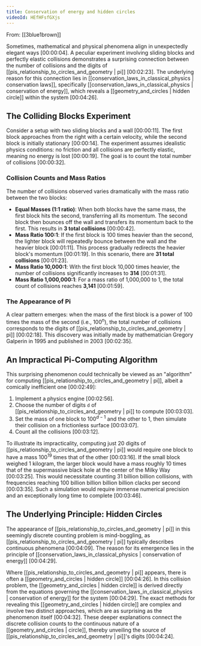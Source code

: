 ```yaml
---
title: Conservation of energy and hidden circles
videoId: HEfHFsfGXjs
---
```


From: [[3blue1brown]] <br/> 

Sometimes, mathematical and physical phenomena align in unexpectedly elegant ways <a class="yt-timestamp" data-t="00:00:04">[00:00:04]</a>. A peculiar experiment involving sliding blocks and perfectly elastic collisions demonstrates a surprising connection between the number of collisions and the digits of [[pis_relationship_to_circles_and_geometry | pi]] <a class="yt-timestamp" data-t="00:02:23">[00:02:23]</a>. The underlying reason for this connection lies in [[conservation_laws_in_classical_physics | conservation laws]], specifically [[conservation_laws_in_classical_physics | conservation of energy]], which reveals a [[geometry_and_circles | hidden circle]] within the system <a class="yt-timestamp" data-t="00:04:26">[00:04:26]</a>.

## The Colliding Blocks Experiment

Consider a setup with two sliding blocks and a wall <a class="yt-timestamp" data-t="00:00:11">[00:00:11]</a>. The first block approaches from the right with a certain velocity, while the second block is initially stationary <a class="yt-timestamp" data-t="00:00:14">[00:00:14]</a>. The experiment assumes idealistic physics conditions: no friction and all collisions are perfectly elastic, meaning no energy is lost <a class="yt-timestamp" data-t="00:00:19">[00:00:19]</a>. The goal is to count the total number of collisions <a class="yt-timestamp" data-t="00:00:32">[00:00:32]</a>.

### Collision Counts and Mass Ratios

The number of collisions observed varies dramatically with the mass ratio between the two blocks:

*   **Equal Masses (1:1 ratio)**: When both blocks have the same mass, the first block hits the second, transferring all its momentum. The second block then bounces off the wall and transfers its momentum back to the first. This results in **3 total collisions** <a class="yt-timestamp" data-t="00:00:42">[00:00:42]</a>.
*   **Mass Ratio 100:1**: If the first block is 100 times heavier than the second, the lighter block will repeatedly bounce between the wall and the heavier block <a class="yt-timestamp" data-t="00:01:11">[00:01:11]</a>. This process gradually redirects the heavier block's momentum <a class="yt-timestamp" data-t="00:01:19">[00:01:19]</a>. In this scenario, there are **31 total collisions** <a class="yt-timestamp" data-t="00:01:23">[00:01:23]</a>.
*   **Mass Ratio 10,000:1**: With the first block 10,000 times heavier, the number of collisions significantly increases to **314** <a class="yt-timestamp" data-t="00:01:31">[00:01:31]</a>.
*   **Mass Ratio 1,000,000:1**: For a mass ratio of 1,000,000 to 1, the total count of collisions reaches **3,141** <a class="yt-timestamp" data-t="00:01:59">[00:01:59]</a>.

### The Appearance of Pi

A clear pattern emerges: when the mass of the first block is a power of 100 times the mass of the second (i.e., $100^n$), the total number of collisions corresponds to the digits of [[pis_relationship_to_circles_and_geometry | pi]] <a class="yt-timestamp" data-t="00:02:18">[00:02:18]</a>. This discovery was initially made by mathematician Gregory Galperin in 1995 and published in 2003 <a class="yt-timestamp" data-t="00:02:35">[00:02:35]</a>.

## An Impractical Pi-Computing Algorithm

This surprising phenomenon could technically be viewed as an "algorithm" for computing [[pis_relationship_to_circles_and_geometry | pi]], albeit a comically inefficient one <a class="yt-timestamp" data-t="00:02:49">[00:02:49]</a>:

1.  Implement a physics engine <a class="yt-timestamp" data-t="00:02:56">[00:02:56]</a>.
2.  Choose the number of digits `d` of [[pis_relationship_to_circles_and_geometry | pi]] to compute <a class="yt-timestamp" data-t="00:03:03">[00:03:03]</a>.
3.  Set the mass of one block to $100^{d-1}$ and the other to 1, then simulate their collision on a frictionless surface <a class="yt-timestamp" data-t="00:03:07">[00:03:07]</a>.
4.  Count all the collisions <a class="yt-timestamp" data-t="00:03:12">[00:03:12]</a>.

To illustrate its impracticality, computing just 20 digits of [[pis_relationship_to_circles_and_geometry | pi]] would require one block to have a mass $100^{19}$ times that of the other <a class="yt-timestamp" data-t="00:03:16">[00:03:16]</a>. If the small block weighed 1 kilogram, the larger block would have a mass roughly 10 times that of the supermassive black hole at the center of the Milky Way <a class="yt-timestamp" data-t="00:03:25">[00:03:25]</a>. This would necessitate counting 31 billion billion collisions, with frequencies reaching 100 billion billion billion billion clacks per second <a class="yt-timestamp" data-t="00:03:35">[00:03:35]</a>. Such a simulation would require immense numerical precision and an exceptionally long time to complete <a class="yt-timestamp" data-t="00:03:46">[00:03:46]</a>.

## The Underlying Principle: Hidden Circles

The appearance of [[pis_relationship_to_circles_and_geometry | pi]] in this seemingly discrete counting problem is mind-boggling, as [[pis_relationship_to_circles_and_geometry | pi]] typically describes continuous phenomena <a class="yt-timestamp" data-t="00:04:09">[00:04:09]</a>. The reason for its emergence lies in the principle of [[conservation_laws_in_classical_physics | conservation of energy]] <a class="yt-timestamp" data-t="00:04:29">[00:04:29]</a>.

Where [[pis_relationship_to_circles_and_geometry | pi]] appears, there is often a [[geometry_and_circles | hidden circle]] <a class="yt-timestamp" data-t="00:04:26">[00:04:26]</a>. In this collision problem, the [[geometry_and_circles | hidden circle]] is derived directly from the equations governing the [[conservation_laws_in_classical_physics | conservation of energy]] for the system <a class="yt-timestamp" data-t="00:04:29">[00:04:29]</a>. The exact methods for revealing this [[geometry_and_circles | hidden circle]] are complex and involve two distinct approaches, which are as surprising as the phenomenon itself <a class="yt-timestamp" data-t="00:04:32">[00:04:32]</a>. These deeper explanations connect the discrete collision counts to the continuous nature of a [[geometry_and_circles | circle]], thereby unveiling the source of [[pis_relationship_to_circles_and_geometry | pi]]'s digits <a class="yt-timestamp" data-t="00:04:24">[00:04:24]</a>.